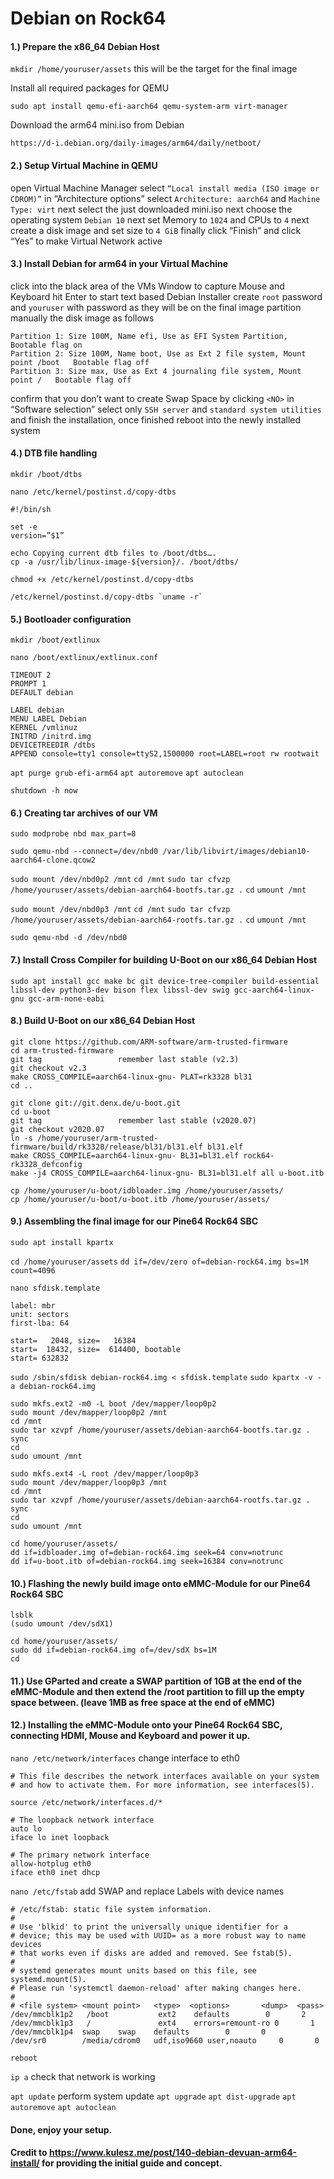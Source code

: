 # Debian on Rock64

#### 1.)	Prepare the x86_64 Debian Host

`mkdir /home/youruser/assets`		this will be the target for the final image

Install all required packages for QEMU

`sudo apt install qemu-efi-aarch64 qemu-system-arm virt-manager`

Download the arm64 mini.iso from Debian

`https://d-i.debian.org/daily-images/arm64/daily/netboot/`

#### 2.)	Setup Virtual Machine in QEMU

open Virtual Machine Manager
select `“Local install media (ISO image or CDROM)”`
in “Architecture options” select `Architecture: aarch64` and `Machine Type: virt`
next select the just downloaded mini.iso
next choose the operating system `Debian 10`
next set Memory to `1024` and CPUs to `4`
next create a disk image and set size to `4 GiB`
finally click “Finish” and click “Yes” to make Virtual Network active

#### 3.)	Install Debian for arm64 in your Virtual Machine

click into the black area of the VMs Window to capture Mouse and Keyboard
hit Enter to start text based Debian Installer
create `root` password and `youruser` with password as they will be on the final image
partition manually the disk image as follows

	Partition 1: Size 100M, Name efi, Use as EFI System Partition, Bootable flag on 
	Partition 2: Size 100M, Name boot, Use as Ext 2 file system, Mount point /boot   Bootable flag off
	Partition 3: Size max, Use as Ext 4 journaling file system, Mount point /   Bootable flag off
	
confirm that you don’t want to create Swap Space by clicking `<NO>`
in “Software selection” select only `SSH server` and `standard system utilities`
and finish the installation, once finished reboot into the newly installed system
	
#### 4.)	DTB file handling

`mkdir /boot/dtbs`

`nano /etc/kernel/postinst.d/copy-dtbs`

	#!/bin/sh
	
	set -e
	version=”$1”
	
	echo Copying current dtb files to /boot/dtbs….
	cp -a /usr/lib/linux-image-${version}/. /boot/dtbs/

`chmod +x /etc/kernel/postinst.d/copy-dtbs`

	/etc/kernel/postinst.d/copy-dtbs `uname -r`

#### 5.)	Bootloader configuration

`mkdir /boot/extlinux`
 
`nano /boot/extlinux/extlinux.conf`

	TIMEOUT 2
	PROMPT 1
	DEFAULT debian

	LABEL debian
	MENU LABEL Debian
	KERNEL /vmlinuz
	INITRD /initrd.img
	DEVICETREEDIR /dtbs
	APPEND console=tty1 console=ttyS2,1500000 root=LABEL=root rw rootwait

`apt purge grub-efi-arm64`
`apt autoremove`
`apt autoclean`

`shutdown -h now`

#### 6.)	Creating tar archives of our VM

`sudo modprobe nbd max_part=8`

`sudo qemu-nbd --connect=/dev/nbd0 /var/lib/libvirt/images/debian10-aarch64-clone.qcow2`
	
`sudo mount /dev/nbd0p2 /mnt`
`cd /mnt`
`sudo tar cfvzp /home/youruser/assets/debian-aarch64-bootfs.tar.gz .`
`cd`
`umount /mnt`

`sudo mount /dev/nbd0p3 /mnt`
`cd /mnt`
`sudo tar cfvzp /home/youruser/assets/debian-aarch64-rootfs.tar.gz .`
`cd`
`umount /mnt`

`sudo qemu-nbd -d /dev/nbd0`

#### 7.)	Install Cross Compiler for building U-Boot on our  x86_64 Debian Host

`sudo apt install gcc make bc git device-tree-compiler build-essential libssl-dev python3-dev bison flex libssl-dev swig gcc-aarch64-linux-gnu gcc-arm-none-eabi`

#### 8.)	Build U-Boot on our  x86_64 Debian Host

	git clone https://github.com/ARM-software/arm-trusted-firmware
	cd arm-trusted-firmware
	git tag					remember last stable (v2.3)
	git checkout v2.3
	make CROSS_COMPILE=aarch64-linux-gnu- PLAT=rk3328 bl31
	cd ..
	
	git clone git://git.denx.de/u-boot.git
	cd u-boot
	git tag					remember last stable (v2020.07)
	git checkout v2020.07
	ln -s /home/youruser/arm-trusted-firmware/build/rk3328/release/bl31/bl31.elf bl31.elf
	make CROSS_COMPILE=aarch64-linux-gnu- BL31=bl31.elf rock64-rk3328_defconfig
	make -j4 CROSS_COMPILE=aarch64-linux-gnu- BL31=bl31.elf all u-boot.itb

	cp /home/youruser/u-boot/idbloader.img /home/youruser/assets/
	cp /home/youruser/u-boot/u-boot.itb /home/youruser/assets/

#### 9.)	Assembling the final image for our Pine64 Rock64 SBC

`sudo apt install kpartx`

`cd /home/youruser/assets`
`dd if=/dev/zero of=debian-rock64.img bs=1M count=4096`

`nano sfdisk.template`

	label: mbr
	unit: sectors
	first-lba: 64

	start=   2048, size=   16384
	start=  18432, size=  614400, bootable
	start= 632832

`sudo /sbin/sfdisk debian-rock64.img < sfdisk.template`
`sudo kpartx -v -a debian-rock64.img`

	sudo mkfs.ext2 -m0 -L boot /dev/mapper/loop0p2
	sudo mount /dev/mapper/loop0p2 /mnt
	cd /mnt
	sudo tar xzvpf /home/youruser/assets/debian-aarch64-bootfs.tar.gz .
	sync
	cd
	sudo umount /mnt

	sudo mkfs.ext4 -L root /dev/mapper/loop0p3
	sudo mount /dev/mapper/loop0p3 /mnt
	cd /mnt
	sudo tar xzvpf /home/youruser/assets/debian-aarch64-rootfs.tar.gz .
	sync
	cd
	sudo umount /mnt

	cd home/youruser/assets/
	dd if=idbloader.img of=debian-rock64.img seek=64 conv=notrunc
	dd if=u-boot.itb of=debian-rock64.img seek=16384 conv=notrunc

#### 10.)	Flashing the newly build image onto eMMC-Module for our Pine64 Rock64 SBC

	lsblk
	(sudo umount /dev/sdX1)

	cd home/youruser/assets/
	sudo dd if=debian-rock64.img of=/dev/sdX bs=1M
	cd

#### 11.)	Use GParted and create a SWAP partition of 1GB at the end of the eMMC-Module and then extend the /root partition to fill up the empty space between. (leave 1MB as free space at the end of eMMC)

#### 12.)	Installing the eMMC-Module onto your Pine64 Rock64 SBC, connecting HDMI, Mouse and Keyboard and power it up.

`nano /etc/network/interfaces`			change interface to eth0

	# This file describes the network interfaces available on your system
	# and how to activate them. For more information, see interfaces(5).

	source /etc/network/interfaces.d/*

	# The loopback network interface
	auto lo
	iface lo inet loopback

	# The primary network interface
	allow-hotplug eth0
	iface eth0 inet dhcp


`nano /etc/fstab`					add SWAP and replace Labels with device names

	# /etc/fstab: static file system information.
	#
	# Use 'blkid' to print the universally unique identifier for a
	# device; this may be used with UUID= as a more robust way to name devices
	# that works even if disks are added and removed. See fstab(5).
	#
	# systemd generates mount units based on this file, see systemd.mount(5).
	# Please run 'systemctl daemon-reload' after making changes here.
	#
	# <file system> <mount point>   <type>  <options>       <dump>  <pass>
	/dev/mmcblk1p2   /boot           ext2    defaults        0       2
	/dev/mmcblk1p3   /               ext4    errors=remount-ro 0       1
	/dev/mmcblk1p4  swap    swap    defaults        0       0
	/dev/sr0        /media/cdrom0   udf,iso9660 user,noauto     0       0


`reboot`

`ip a`				check that network is working

`apt update`			perform system update
`apt upgrade`
`apt dist-upgrade`
`apt autoremove`
`apt autoclean`


#### Done, enjoy your setup.

#### Credit to https://www.kulesz.me/post/140-debian-devuan-arm64-install/ for providing the initial guide and concept.
